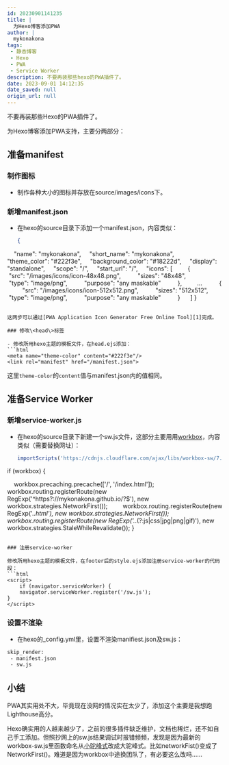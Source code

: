 ```yaml
---
id: 20230901141235
title: |
  为Hexo博客添加PWA
author: |
  mykonakona
tags:
 - 静态博客
 - Hexo
 - PWA
 - Service Worker
description: 不要再装那些hexo的PWA插件了。
date: 2023-09-01 14:12:35 
date_saved: null
origin_url: null
---
```


不要再装那些Hexo的PWA插件了。

<!-- more -->

为Hexo博客添加PWA支持，主要分两部分：

## 准备manifest

### 制作图标

- 制作各种大小的图标并存放在source/images/icons下。

### 新增manifest.json

- 在hexo的source目录下添加一个manifest.json，内容类似：
   ```json
   {
    "name": "mykonakona",
    "short_name": "mykonakona",
    "theme_color": "#222f3e",
    "background_color": "#18222d",
    "display": "standalone",
    "scope": "/",
    "start_url": "/",
    "icons": [
        {
         "src": "/images/icons/icon-48x48.png",
         "sizes": "48x48",
         "type": "image/png",
         "purpose": "any maskable"
         },
        ...
         {
         "src": "/images/icons/icon-512x512.png",
         "sizes": "512x512",
         "type": "image/png",
         "purpose": "any maskable"
         }
     ]
}
   ```

这两步可以通过[PWA Application Icon Generator Free Online Tool][1]完成。

### 修改\<head\>标签

- 修改所用hexo主题的模板文件，在head.ejs添加：
   ```html
   <meta name="theme-color" content="#222f3e"/>
   <link rel="manifest" href="/manifest.json">
   ```
  
   这里`theme-color`的`content`值与manifest.json内的值相同。

## 准备Service Worker

### 新增service-worker.js

- 在hexo的source目录下新建一个sw.js文件，这部分主要用用[workbox][2]，内容类似（需要替换网址）：
   ```js
   importScripts('https://cdnjs.cloudflare.com/ajax/libs/workbox-sw/7.0.0/workbox-sw.js');
   
if (workbox) {

    workbox.precaching.precache(['/', '/index.html']);
    
    workbox.routing.registerRoute(new RegExp('^https?://mykonakona.github.io/?$'), new workbox.strategies.NetworkFirst());
    
    workbox.routing.registerRoute(new RegExp('.*.html'), new workbox.strategies.NetworkFirst());
    
    workbox.routing.registerRoute(new RegExp('.*.(?:js|css|jpg|png|gif)'), new workbox.strategies.StaleWhileRevalidate());
}
   ```

### 注册service-worker

修改所用hexo主题的模板文件，在footer后的style.ejs添加注册service-worker的代码段：
   ```html
   <script>
    if (navigator.serviceWorker) {
    navigator.serviceWorker.register('/sw.js');
}
</script>
   ```


### 设置不渲染

- 在hexo的_config.yml里，设置不渲染manifiest.json及sw.js：

```html
skip_render:
 - manifest.json
 - sw.js
```


## 小结

PWA其实用处不大，毕竟现在没网的情况实在太少了，添加这个主要是我想跑Lighthouse高分。

Hexo确实用的人越来越少了，之前的很多插件缺乏维护，文档也稀烂，还不如自己手工添加。但照抄网上的sw.js结果调试时报错频频，发现是因为最新的workbox-sw.js里函数命名从[小驼峰式][3]改成大驼峰式。比如networkFist()变成了NetworkFirst()。难道是因为workbox中途换团队了，有必要这么改吗……

[1]: https://tools.crawlink.com/tools/pwa-icon-generator/
[2]: https://github.com/GoogleChrome/workbox
[3]: https://zh.wikipedia.org/zh-hans/%E9%A7%9D%E5%B3%B0%E5%BC%8F%E5%A4%A7%E5%B0%8F%E5%AF%AB